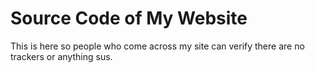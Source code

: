 # Source Code of My Website
This is here so people who come across my site can verify there are no trackers or anything sus.
